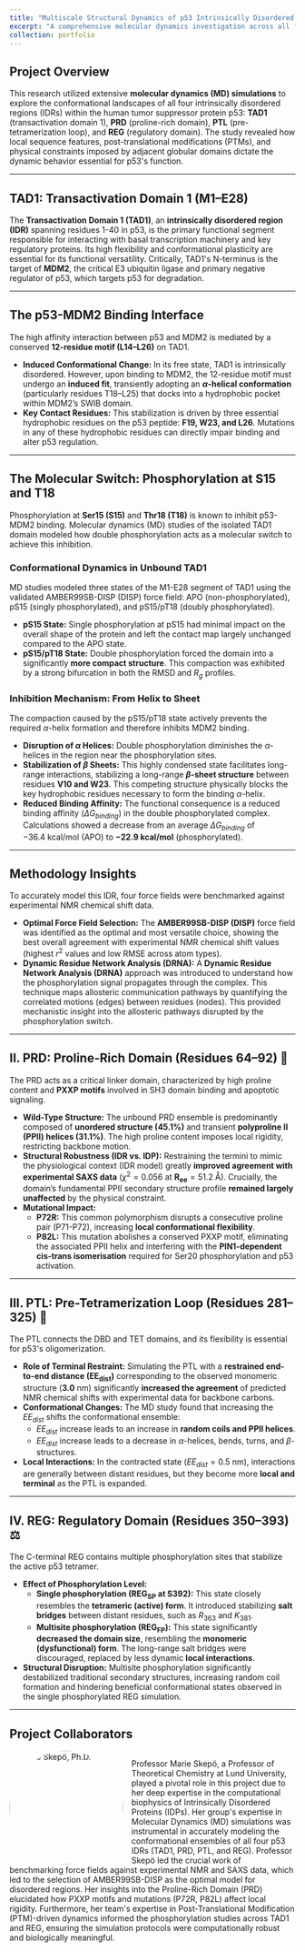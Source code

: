 ```yaml
---
title: "Multiscale Structural Dynamics of p53 Intrinsically Disordered Regions (IDRs)"
excerpt: "A comprehensive molecular dynamics investigation across all four p53 IDRs (TAD1, PRD, PTL, REG) to elucidate how local sequence features, post-translational modifications, and domain context govern the protein's conformational landscape, allostery, and critical regulatory functions. <br/>"
collection: portfolio
---
```


## Project Overview

This research utilized extensive **molecular dynamics (MD) simulations** to explore the conformational landscapes of all four intrinsically disordered regions (IDRs) within the human tumor suppressor protein p53: **TAD1** (transactivation domain 1), **PRD** (proline-rich domain), **PTL** (pre-tetramerization loop), and **REG** (regulatory domain). The study revealed how local sequence features, post-translational modifications (PTMs), and physical constraints imposed by adjacent globular domains dictate the dynamic behavior essential for p53's function.

---

## TAD1: Transactivation Domain 1 (M1–E28)

The **Transactivation Domain 1 (TAD1)**, an **intrinsically disordered region (IDR)** spanning residues 1-40 in p53, is the primary functional segment responsible for interacting with basal transcription machinery and key regulatory proteins. Its high flexibility and conformational plasticity are essential for its functional versatility. Critically, TAD1's N-terminus is the target of **MDM2**, the critical E3 ubiquitin ligase and primary negative regulator of p53, which targets p53 for degradation.

---

## The p53-MDM2 Binding Interface

The high affinity interaction between p53 and MDM2 is mediated by a conserved **12-residue motif (L14–L26)** on TAD1.

* **Induced Conformational Change:** In its free state, TAD1 is intrinsically disordered. However, upon binding to MDM2, the 12-residue motif must undergo an **induced fit**, transiently adopting an **$\alpha$-helical conformation** (particularly residues T18–L25) that docks into a hydrophobic pocket within MDM2’s SWIB domain.
* **Key Contact Residues:** This stabilization is driven by three essential hydrophobic residues on the p53 peptide: **F19, W23, and L26**. Mutations in any of these hydrophobic residues can directly impair binding and alter p53 regulation.

---

## The Molecular Switch: Phosphorylation at S15 and T18

Phosphorylation at **Ser15 (S15)** and **Thr18 (T18)** is known to inhibit p53-MDM2 binding. Molecular dynamics (MD) studies of the isolated TAD1 domain modeled how double phosphorylation acts as a molecular switch to achieve this inhibition.

### Conformational Dynamics in Unbound TAD1

MD studies modeled three states of the M1-E28 segment of TAD1 using the validated AMBER99SB-DISP (DISP) force field: APO (non-phosphorylated), pS15 (singly phosphorylated), and pS15/pT18 (doubly phosphorylated).

* **pS15 State:** Single phosphorylation at pS15 had minimal impact on the overall shape of the protein and left the contact map largely unchanged compared to the APO state.
* **pS15/pT18 State:** Double phosphorylation forced the domain into a significantly **more compact structure**. This compaction was exhibited by a strong bifurcation in both the RMSD and $R_g$ profiles.

### Inhibition Mechanism: From Helix to Sheet

The compaction caused by the pS15/pT18 state actively prevents the required $\alpha$-helix formation and therefore inhibits MDM2 binding.

* **Disruption of $\alpha$ Helices:** Double phosphorylation diminishes the $\alpha$-helices in the region near the phosphorylation sites.
* **Stabilization of $\beta$ Sheets:** This highly condensed state facilitates long-range interactions, stabilizing a long-range **$\beta$-sheet structure** between residues **V10 and W23**. This competing structure physically blocks the key hydrophobic residues necessary to form the binding $\alpha$-helix.
* **Reduced Binding Affinity:** The functional consequence is a reduced binding affinity ($\Delta G_{binding}$) in the double phosphorylated complex. Calculations showed a decrease from an average $\Delta G_{binding}$ of $-36.4\ \text{kcal}/\text{mol}$ (APO) to **$-22.9\ \text{kcal}/\text{mol}$** (phosphorylated).

---

## Methodology Insights

To accurately model this IDR, four force fields were benchmarked against experimental NMR chemical shift data.

* **Optimal Force Field Selection:** The **AMBER99SB-DISP (DISP)** force field was identified as the optimal and most versatile choice, showing the best overall agreement with experimental NMR chemical shift values (highest $r^2$ values and low RMSE across atom types).
* **Dynamic Residue Network Analysis (DRNA):** A **Dynamic Residue Network Analysis (DRNA)** approach was introduced to understand how the phosphorylation signal propagates through the complex. This technique maps allosteric communication pathways by quantifying the correlated motions (edges) between residues (nodes). This provided mechanistic insight into the allosteric pathways disrupted by the phosphorylation switch.

---

## II. PRD: Proline-Rich Domain (Residues 64–92) 🧬

The PRD acts as a critical linker domain, characterized by high proline content and **PXXP motifs** involved in $\text{SH3}$ domain binding and apoptotic signaling.

* **Wild-Type Structure:** The unbound PRD ensemble is predominantly composed of **unordered structure (45.1%)** and transient **polyproline II (PPII) helices (31.1%)**. The high proline content imposes local rigidity, restricting backbone motion.
* **Structural Robustness (IDR vs. IDP):** Restraining the termini to mimic the physiological context (IDR model) greatly **improved agreement with experimental SAXS data** ($\chi^{2}=0.056$ at $\mathbf{R_{ee}} = 51.2\ \text{Å}$). Crucially, the domain’s fundamental PPII secondary structure profile **remained largely unaffected** by the physical constraint.
* **Mutational Impact:**
    * **P72R:** This common polymorphism disrupts a consecutive proline pair (P71-P72), increasing **local conformational flexibility**.
    * **P82L:** This mutation abolishes a conserved PXXP motif, eliminating the associated PPII helix and interfering with the **PIN1-dependent cis-trans isomerisation** required for Ser20 phosphorylation and p53 activation.

---

## III. PTL: Pre-Tetramerization Loop (Residues 281–325) 🔗

The PTL connects the DBD and TET domains, and its flexibility is essential for p53's oligomerization.

* **Role of Terminal Restraint:** Simulating the PTL with a **restrained end-to-end distance ($\mathbf{EE_{dist}}$)** corresponding to the observed monomeric structure ($\mathbf{3.0\ \text{nm}}$) significantly **increased the agreement** of predicted NMR chemical shifts with experimental data for backbone carbons.
* **Conformational Changes:** The MD study found that increasing the $EE_{dist}$ shifts the conformational ensemble:
    * $EE_{dist}$ increase leads to an increase in **random coils and PPII helices**.
    * $EE_{dist}$ increase leads to a decrease in $\alpha$-helices, bends, turns, and $\beta$-structures.
* **Local Interactions:** In the contracted state ($EE_{dist}=0.5\ \text{nm}$), interactions are generally between distant residues, but they become more **local and terminal** as the PTL is expanded.

---

## IV. REG: Regulatory Domain (Residues 350–393) ⚖️

The C-terminal REG contains multiple phosphorylation sites that stabilize the active p53 tetramer.

* **Effect of Phosphorylation Level:**
    * **Single phosphorylation ($\mathbf{REG_{SP}}$ at S392):** This state closely resembles the **tetrameric (active) form**. It introduced stabilizing **salt bridges** between distant residues, such as $R_{363}$ and $K_{381}$.
    * **Multisite phosphorylation ($\mathbf{REG_{FP}}$):** This state significantly **decreased the domain size**, resembling the **monomeric (dysfunctional) form**. The long-range salt bridges were discouraged, replaced by less dynamic **local interactions**.
* **Structural Disruption:** Multisite phosphorylation significantly destabilized traditional secondary structures, increasing random coil formation and hindering beneficial conformational states observed in the single phosphorylated REG simulation.

---

## Project Collaborators

<div style="overflow: auto; margin-bottom: 20px;">
  <img src="{{ '/images/profile-marie-skepo.png' | prepend: site.baseurl }}" alt="Marie Skepö, Ph.D." style="float: left; margin-right: 15px; width: 200px; height: auto; border-radius: 50%;">
  <p>
    Professor Marie Skepö, a Professor of Theoretical Chemistry at Lund University, played a pivotal role in this project due to her deep expertise in the computational biophysics of Intrinsically Disordered Proteins (IDPs). Her group's expertise in Molecular Dynamics (MD) simulations was instrumental in accurately modeling the conformational ensembles of all four p53 IDRs (TAD1, PRD, PTL, and REG). Professor Skepö led the crucial work of benchmarking force fields against experimental NMR and SAXS data, which led to the selection of AMBER99SB-DISP as the optimal model for disordered regions. Her insights into the Proline-Rich Domain (PRD) elucidated how PXXP motifs and mutations (P72R, P82L) affect local rigidity. Furthermore, her team's expertise in Post-Translational Modification (PTM)-driven dynamics informed the phosphorylation studies across TAD1 and REG, ensuring the simulation protocols were computationally robust and biologically meaningful.
  </p>
</div>
